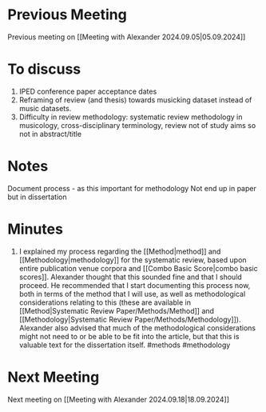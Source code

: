 # Previous Meeting

Previous meeting on [[Meeting with Alexander 2024.09.05|05.09.2024]]

# **To discuss**

1. IPED conference paper acceptance dates
2. Reframing of review (and thesis) towards musicking dataset instead of music datasets.
3. Difficulty in review methodology: systematic review methodology in musicology, cross-disciplinary terminology, review not of study aims so not in abstract/title

# **Notes**

Document process - as this important for methodology
Not end up in paper but in dissertation

# **Minutes**

1. I explained my process regarding the [[Method|method]] and [[Methodology|methodology]] for the systematic review, based upon entire publication venue corpora and [[Combo Basic Score|combo basic scores]]. Alexander thought that this sounded fine and that I should proceed. He recommended that I start documenting this process now, both in terms of the method that I will use, as well as methodological considerations relating to this (these are available in [[Method|Systematic Review Paper/Methods/Method]] and [[Methodology|Systematic Review Paper/Methods/Methodology]]). Alexander also advised that much of the methodological considerations might not need to or be able to be fit into the article, but that this is valuable text for the dissertation itself. #methods #methodology

# Next Meeting

Next meeting on [[Meeting with Alexander 2024.09.18|18.09.2024]] 